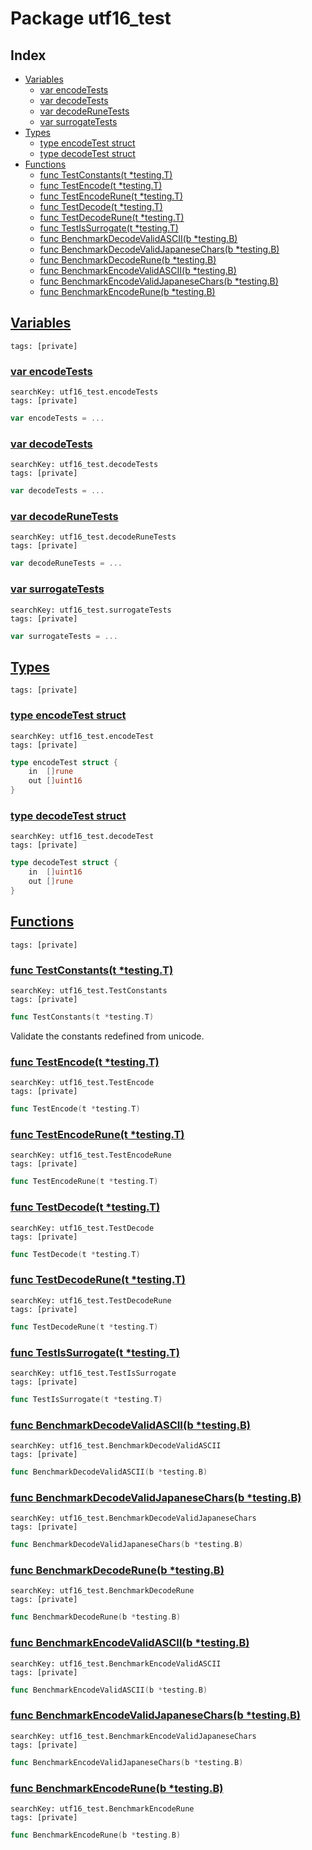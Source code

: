 # Package utf16_test

## Index

* [Variables](#var)
    * [var encodeTests](#encodeTests)
    * [var decodeTests](#decodeTests)
    * [var decodeRuneTests](#decodeRuneTests)
    * [var surrogateTests](#surrogateTests)
* [Types](#type)
    * [type encodeTest struct](#encodeTest)
    * [type decodeTest struct](#decodeTest)
* [Functions](#func)
    * [func TestConstants(t *testing.T)](#TestConstants)
    * [func TestEncode(t *testing.T)](#TestEncode)
    * [func TestEncodeRune(t *testing.T)](#TestEncodeRune)
    * [func TestDecode(t *testing.T)](#TestDecode)
    * [func TestDecodeRune(t *testing.T)](#TestDecodeRune)
    * [func TestIsSurrogate(t *testing.T)](#TestIsSurrogate)
    * [func BenchmarkDecodeValidASCII(b *testing.B)](#BenchmarkDecodeValidASCII)
    * [func BenchmarkDecodeValidJapaneseChars(b *testing.B)](#BenchmarkDecodeValidJapaneseChars)
    * [func BenchmarkDecodeRune(b *testing.B)](#BenchmarkDecodeRune)
    * [func BenchmarkEncodeValidASCII(b *testing.B)](#BenchmarkEncodeValidASCII)
    * [func BenchmarkEncodeValidJapaneseChars(b *testing.B)](#BenchmarkEncodeValidJapaneseChars)
    * [func BenchmarkEncodeRune(b *testing.B)](#BenchmarkEncodeRune)


## <a id="var" href="#var">Variables</a>

```
tags: [private]
```

### <a id="encodeTests" href="#encodeTests">var encodeTests</a>

```
searchKey: utf16_test.encodeTests
tags: [private]
```

```Go
var encodeTests = ...
```

### <a id="decodeTests" href="#decodeTests">var decodeTests</a>

```
searchKey: utf16_test.decodeTests
tags: [private]
```

```Go
var decodeTests = ...
```

### <a id="decodeRuneTests" href="#decodeRuneTests">var decodeRuneTests</a>

```
searchKey: utf16_test.decodeRuneTests
tags: [private]
```

```Go
var decodeRuneTests = ...
```

### <a id="surrogateTests" href="#surrogateTests">var surrogateTests</a>

```
searchKey: utf16_test.surrogateTests
tags: [private]
```

```Go
var surrogateTests = ...
```

## <a id="type" href="#type">Types</a>

```
tags: [private]
```

### <a id="encodeTest" href="#encodeTest">type encodeTest struct</a>

```
searchKey: utf16_test.encodeTest
tags: [private]
```

```Go
type encodeTest struct {
	in  []rune
	out []uint16
}
```

### <a id="decodeTest" href="#decodeTest">type decodeTest struct</a>

```
searchKey: utf16_test.decodeTest
tags: [private]
```

```Go
type decodeTest struct {
	in  []uint16
	out []rune
}
```

## <a id="func" href="#func">Functions</a>

```
tags: [private]
```

### <a id="TestConstants" href="#TestConstants">func TestConstants(t *testing.T)</a>

```
searchKey: utf16_test.TestConstants
tags: [private]
```

```Go
func TestConstants(t *testing.T)
```

Validate the constants redefined from unicode. 

### <a id="TestEncode" href="#TestEncode">func TestEncode(t *testing.T)</a>

```
searchKey: utf16_test.TestEncode
tags: [private]
```

```Go
func TestEncode(t *testing.T)
```

### <a id="TestEncodeRune" href="#TestEncodeRune">func TestEncodeRune(t *testing.T)</a>

```
searchKey: utf16_test.TestEncodeRune
tags: [private]
```

```Go
func TestEncodeRune(t *testing.T)
```

### <a id="TestDecode" href="#TestDecode">func TestDecode(t *testing.T)</a>

```
searchKey: utf16_test.TestDecode
tags: [private]
```

```Go
func TestDecode(t *testing.T)
```

### <a id="TestDecodeRune" href="#TestDecodeRune">func TestDecodeRune(t *testing.T)</a>

```
searchKey: utf16_test.TestDecodeRune
tags: [private]
```

```Go
func TestDecodeRune(t *testing.T)
```

### <a id="TestIsSurrogate" href="#TestIsSurrogate">func TestIsSurrogate(t *testing.T)</a>

```
searchKey: utf16_test.TestIsSurrogate
tags: [private]
```

```Go
func TestIsSurrogate(t *testing.T)
```

### <a id="BenchmarkDecodeValidASCII" href="#BenchmarkDecodeValidASCII">func BenchmarkDecodeValidASCII(b *testing.B)</a>

```
searchKey: utf16_test.BenchmarkDecodeValidASCII
tags: [private]
```

```Go
func BenchmarkDecodeValidASCII(b *testing.B)
```

### <a id="BenchmarkDecodeValidJapaneseChars" href="#BenchmarkDecodeValidJapaneseChars">func BenchmarkDecodeValidJapaneseChars(b *testing.B)</a>

```
searchKey: utf16_test.BenchmarkDecodeValidJapaneseChars
tags: [private]
```

```Go
func BenchmarkDecodeValidJapaneseChars(b *testing.B)
```

### <a id="BenchmarkDecodeRune" href="#BenchmarkDecodeRune">func BenchmarkDecodeRune(b *testing.B)</a>

```
searchKey: utf16_test.BenchmarkDecodeRune
tags: [private]
```

```Go
func BenchmarkDecodeRune(b *testing.B)
```

### <a id="BenchmarkEncodeValidASCII" href="#BenchmarkEncodeValidASCII">func BenchmarkEncodeValidASCII(b *testing.B)</a>

```
searchKey: utf16_test.BenchmarkEncodeValidASCII
tags: [private]
```

```Go
func BenchmarkEncodeValidASCII(b *testing.B)
```

### <a id="BenchmarkEncodeValidJapaneseChars" href="#BenchmarkEncodeValidJapaneseChars">func BenchmarkEncodeValidJapaneseChars(b *testing.B)</a>

```
searchKey: utf16_test.BenchmarkEncodeValidJapaneseChars
tags: [private]
```

```Go
func BenchmarkEncodeValidJapaneseChars(b *testing.B)
```

### <a id="BenchmarkEncodeRune" href="#BenchmarkEncodeRune">func BenchmarkEncodeRune(b *testing.B)</a>

```
searchKey: utf16_test.BenchmarkEncodeRune
tags: [private]
```

```Go
func BenchmarkEncodeRune(b *testing.B)
```

